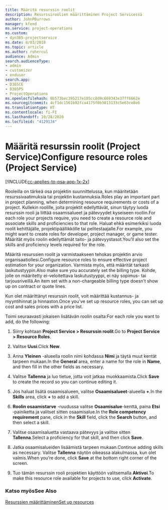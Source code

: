 ```yaml
---
title: Määritä resurssin roolit
description: Resurssiroolien määrittäminen Project Servicessä
author: JohnPBurrows
manager: kfend
ms.service: project-operations
ms.custom:
- dyn365-projectservice
ms.date: 8/03/2018
ms.topic: article
ms.author: ruhercul
audience: Admin
search.audienceType:
- admin
- customizer
- enduser
search.app:
- D365CE
- D365PS
- ProjectOperations
ms.openlocfilehash: 0b573bec395217e105cc8d9c669343e37ff6662e
ms.sourcegitcommit: 4cf1dc1561b92fca4175f0b3813133c5e63ce8e6
ms.translationtype: HT
ms.contentlocale: fi-FI
ms.lasthandoff: 10/28/2020
ms.locfileid: "4129134"
---
```

# <a name="configure-resource-roles-project-service"></a><span data-ttu-id="bd3d2-103">Määritä resurssin roolit (Project Service)</span><span class="sxs-lookup"><span data-stu-id="bd3d2-103">Configure resource roles (Project Service)</span></span>

[!INCLUDE[cc-applies-to-psa-app-1x-2x](../includes/cc-applies-to-psa-app-1x-2x.md)]

<span data-ttu-id="bd3d2-104">Rooleilla on tärkeä osa projektin suunnittelussa, kun määritetään resurssivaatimuksia tai projektin kustannuksia.</span><span class="sxs-lookup"><span data-stu-id="bd3d2-104">Roles play an important part in project planning, when determining resource requirements or costs of a project.</span></span> <span data-ttu-id="bd3d2-105">Kullekin roolille, joita projektit edellyttävät, sinun täytyy luoda resurssin rooli ja liittää osaamisalueet ja pätevyydet kyseiseen rooliin.</span><span class="sxs-lookup"><span data-stu-id="bd3d2-105">For each role your projects require, you need to create a resource role and associate skills and proficiencies to that role.</span></span> <span data-ttu-id="bd3d2-106">Haluat ehkä esimerkiksi luoda roolit kehittäjälle, projektipäällikkölle tai pelitestaajalle.</span><span class="sxs-lookup"><span data-stu-id="bd3d2-106">For example, you might want to create roles for developer, project manager, or game tester.</span></span> <span data-ttu-id="bd3d2-107">Määrität myös roolin edellyttämät taito- ja pätevyystasot.</span><span class="sxs-lookup"><span data-stu-id="bd3d2-107">You’ll also set the skills and proficiency levels required for the role.</span></span>  
  
 <span data-ttu-id="bd3d2-108">Määritä resurssien roolit ja varmistaakseen tehokas projektin arvio organisaatiollesi.</span><span class="sxs-lookup"><span data-stu-id="bd3d2-108">Configure resource roles to ensure effective project estimation for your organization.</span></span>  <span data-ttu-id="bd3d2-109">Varmista myös, että määrität tarkasti laskutustyypin.</span><span class="sxs-lookup"><span data-stu-id="bd3d2-109">Also make sure you accurately set the billing type.</span></span> <span data-ttu-id="bd3d2-110">Kohde, jolle on määritetty ei-veloitettava laskutustyyppi, ei näy sopimus- tai tarjousriveillä.</span><span class="sxs-lookup"><span data-stu-id="bd3d2-110">An item set with a non-chargeable billing type doesn’t show up on contract or quote lines.</span></span>  
  
 <span data-ttu-id="bd3d2-111">Kun olet määrittänyt resurssin roolit, voit määrittää kustannus- ja myyntihinnat ja hinnaston.</span><span class="sxs-lookup"><span data-stu-id="bd3d2-111">Once you’ve set up resource roles, you can set up cost and sales prices with a price list.</span></span>  
  
 <span data-ttu-id="bd3d2-112">Toimi seuraavasti jokaisen lisätävän roolin osalta:</span><span class="sxs-lookup"><span data-stu-id="bd3d2-112">For each role you want to add, do the following:</span></span>  
  
1.  <span data-ttu-id="bd3d2-113">Siirry kohtaan **Project Service > Resurssin roolit**.</span><span class="sxs-lookup"><span data-stu-id="bd3d2-113">Go to **Project Service > Resource Roles**.</span></span>  
  
2.  <span data-ttu-id="bd3d2-114">Valitse **Uusi**.</span><span class="sxs-lookup"><span data-stu-id="bd3d2-114">Click **New**.</span></span>  
  
3.  <span data-ttu-id="bd3d2-115">Anna **Yleinen** -alueella roolin nimi kohdassa **Nimi** ja täytä muut kentät tarpeen mukaan.</span><span class="sxs-lookup"><span data-stu-id="bd3d2-115">In the **General** area, enter a name for the role in **Name**, and then fill in the other fields as necessary.</span></span>  
  
4.  <span data-ttu-id="bd3d2-116">Valitse **Tallenna** ja luo tietue, jotta voit jatkaa muokkaamista.</span><span class="sxs-lookup"><span data-stu-id="bd3d2-116">Click **Save** to create the record so you can continue editing it.</span></span>  
  
5.  <span data-ttu-id="bd3d2-117">Jos haluat lisätä osaamisalueen, valitse **Osaamisalueet**-alueella **+**.</span><span class="sxs-lookup"><span data-stu-id="bd3d2-117">In the **Skills** area, click **+** to add a skill.</span></span>  
  
6.  <span data-ttu-id="bd3d2-118">**Roolin osaamistarve** -ruudussa valitse **Osaamisalue**-kenttä, paina **Etsi** ‑painiketta ja valitset sitten osaamisalue.</span><span class="sxs-lookup"><span data-stu-id="bd3d2-118">In the **Role competency requirement** pane, click in the **Skill** field, click the **Search** button, and then select a skill.</span></span>  
  
7.  <span data-ttu-id="bd3d2-119">Valitse osaamisaluetta vastaava pätevyys ja valitse sitten **Tallenna**.</span><span class="sxs-lookup"><span data-stu-id="bd3d2-119">Select a proficiency for that skill, and then click **Save**.</span></span>  
  
8.  <span data-ttu-id="bd3d2-120">Jatka osaamisalueiden lisäämistä tarpeen mukaan.</span><span class="sxs-lookup"><span data-stu-id="bd3d2-120">Continue adding skills as necessary.</span></span> <span data-ttu-id="bd3d2-121">Valitse **Tallenna** näytön oikeassa alakulmassa, kun olet valmis.</span><span class="sxs-lookup"><span data-stu-id="bd3d2-121">When you’re done, click **Save** at the bottom right corner of the screen.</span></span>  
  
9. <span data-ttu-id="bd3d2-122">Tuo tämän resurssin rooli projektien käyttöön valitsemalla **Aktivoi**.</span><span class="sxs-lookup"><span data-stu-id="bd3d2-122">To make this resource role available for projects to use, click **Activate**.</span></span>  
  
### <a name="see-also"></a><span data-ttu-id="bd3d2-123">Katso myös</span><span class="sxs-lookup"><span data-stu-id="bd3d2-123">See Also</span></span>  
 [<span data-ttu-id="bd3d2-124">Resurssien määrittäminen</span><span class="sxs-lookup"><span data-stu-id="bd3d2-124">Set up resources</span></span>](../psa/set-up-resources.md)
